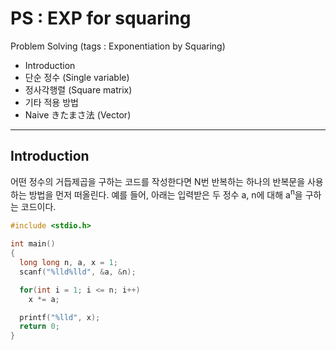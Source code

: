 # PS : EXP for squaring
Problem Solving (tags : Exponentiation by Squaring)
  - Introduction
  - 단순 정수 (Single variable)
  - 정사각행렬 (Square matrix)
  - 기타 적용 방법
  - Naive きたまさ法 (Vector)

***
## Introduction
어떤 정수의 거듭제곱을 구하는 코드를 작성한다면 N번 반복하는 하나의 반복문을 사용하는 방법을 먼저 떠올린다.
예를 들어, 아래는 입력받은 두 정수 a, n에 대해 a<sup>n</sup>을 구하는 코드이다.

```c
#include <stdio.h>

int main()
{
  long long n, a, x = 1;
  scanf("%lld%lld", &a, &n);

  for(int i = 1; i <= n; i++)
    x *= a;

  printf("%lld", x);
  return 0;
}
```


